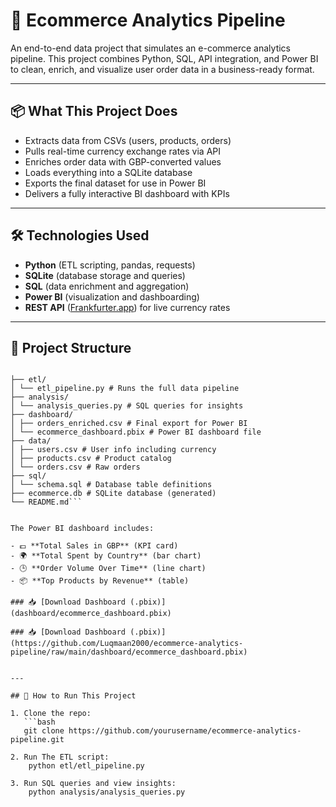 # 🛒 Ecommerce Analytics Pipeline

An end-to-end data project that simulates an e-commerce analytics pipeline. This project combines Python, SQL, API integration, and Power BI to clean, enrich, and visualize user order data in a business-ready format.

---

## 📦 What This Project Does

- Extracts data from CSVs (users, products, orders)
- Pulls real-time currency exchange rates via API
- Enriches order data with GBP-converted values
- Loads everything into a SQLite database
- Exports the final dataset for use in Power BI
- Delivers a fully interactive BI dashboard with KPIs

---

## 🛠 Technologies Used

- **Python** (ETL scripting, pandas, requests)
- **SQLite** (database storage and queries)
- **SQL** (data enrichment and aggregation)
- **Power BI** (visualization and dashboarding)
- **REST API** ([Frankfurter.app](https://www.frankfurter.app/)) for live currency rates

---

## 📁 Project Structure
```ecommerce-analytics-pipeline/

├── etl/
│ └── etl_pipeline.py # Runs the full data pipeline
├── analysis/
│ └── analysis_queries.py # SQL queries for insights
├── dashboard/
│ ├── orders_enriched.csv # Final export for Power BI
│ └── ecommerce_dashboard.pbix # Power BI dashboard file
├── data/
│ ├── users.csv # User info including currency
│ ├── products.csv # Product catalog
│ └── orders.csv # Raw orders
├── sql/
│ └── schema.sql # Database table definitions
├── ecommerce.db # SQLite database (generated)
└── README.md```


The Power BI dashboard includes:

- 💷 **Total Sales in GBP** (KPI card)
- 🌍 **Total Spent by Country** (bar chart)
- 🕒 **Order Volume Over Time** (line chart)
- 📦 **Top Products by Revenue** (table)

### 📥 [Download Dashboard (.pbix)](dashboard/ecommerce_dashboard.pbix) 

### 📥 [Download Dashboard (.pbix)](https://github.com/Luqmaan2000/ecommerce-analytics-pipeline/raw/main/dashboard/ecommerce_dashboard.pbix)


---

## 🚀 How to Run This Project

1. Clone the repo:
   ```bash
   git clone https://github.com/yourusername/ecommerce-analytics-pipeline.git

2. Run The ETL script:
    python etl/etl_pipeline.py

3. Run SQL queries and view insights:
    python analysis/analysis_queries.py


